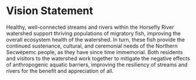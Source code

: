 # Vision Statement 

Healthy, well-connected streams and rivers within the Horsefly River watershed support thriving populations of migratory fish, improving the overall ecosystem health of the watershed. In turn, these fish provide the continued sustenance, cultural, and ceremonial needs of the Northern Secwépemc people, as they have since time immemorial. Both residents and visitors to the watershed work together to mitigate the negative effects of anthropogenic aquatic barriers, improving the resiliency of streams and rivers for the benefit and appreciation of all. 